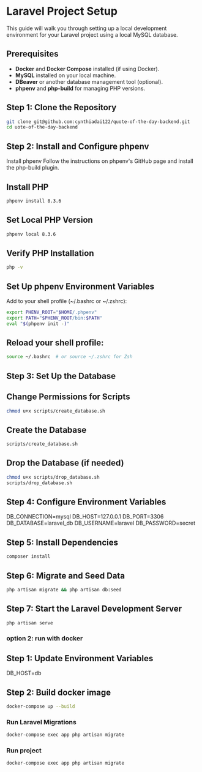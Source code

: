 # Laravel Project Setup

This guide will walk you through setting up a local development environment for your Laravel project using a local MySQL database.

## Prerequisites

-   **Docker** and **Docker Compose** installed (if using Docker).
-   **MySQL** installed on your local machine.
-   **DBeaver** or another database management tool (optional).
-   **phpenv** and **php-build** for managing PHP versions.

## Step 1: Clone the Repository

```sh
git clone git@github.com:cynthiadai122/quote-of-the-day-backend.git
cd uote-of-the-day-backend
```

## Step 2: Install and Configure phpenv

Install phpenv
Follow the instructions on phpenv's GitHub page and install the php-build plugin.

## Install PHP

```sh
phpenv install 8.3.6
```

## Set Local PHP Version

```sh
phpenv local 8.3.6
```

## Verify PHP Installation

```sh
php -v
```

## Set Up phpenv Environment Variables

Add to your shell profile (~/.bashrc or ~/.zshrc):

```sh
export PHENV_ROOT="$HOME/.phpenv"
export PATH="$PHENV_ROOT/bin:$PATH"
eval "$(phpenv init -)"
```

## Reload your shell profile:

```sh
source ~/.bashrc  # or source ~/.zshrc for Zsh
```

## Step 3: Set Up the Database

## Change Permissions for Scripts

```sh
chmod u+x scripts/create_database.sh
```

## Create the Database

```sh
scripts/create_database.sh
```

## Drop the Database (if needed)

```sh
chmod u+x scripts/drop_database.sh
scripts/drop_database.sh
```

## Step 4: Configure Environment Variables

DB_CONNECTION=mysql
DB_HOST=127.0.0.1
DB_PORT=3306
DB_DATABASE=laravel_db
DB_USERNAME=laravel
DB_PASSWORD=secret

## Step 5: Install Dependencies

```sh
composer install
```

## Step 6: Migrate and Seed Data

```sh
php artisan migrate && php artisan db:seed
```

## Step 7: Start the Laravel Development Server

```sh
php artisan serve
```

### option 2: run with docker

## Step 1: Update Environment Variables

DB_HOST=db

## Step 2: Build docker image

```sh
docker-compose up --build
```

### Run Laravel Migrations

```sh
docker-compose exec app php artisan migrate
```

### Run project

```sh
docker-compose exec app php artisan migrate
```
